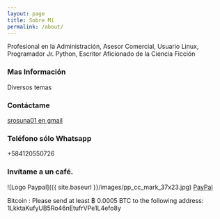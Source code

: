 ```yaml
---
layout: page
title: Sobre Mí
permalink: /about/
---
```


Profesional en la Administración, Asesor Comercial, Usuario Linux, Programador Jr. Python, Escritor Aficionado de la Ciencia Ficción

### Mas Información

Diversos temas

### Contáctame

[srosuna01 en gmail](mailto:srosuna01@gmail.com)

### Teléfono sólo Whatsapp

+584120550726

### Invítame a un café. 

![Logo Paypal]({{ site.baseurl }}/images/pp_cc_mark_37x23.jpg) [PayPal](https://paypal.me/srojas1974)

Bitcoin : 
Please send at least ฿ 0.0005 BTC to the following address:
1LkktaKufyUB5Ro46nEtufrVPe1L4efo8y


